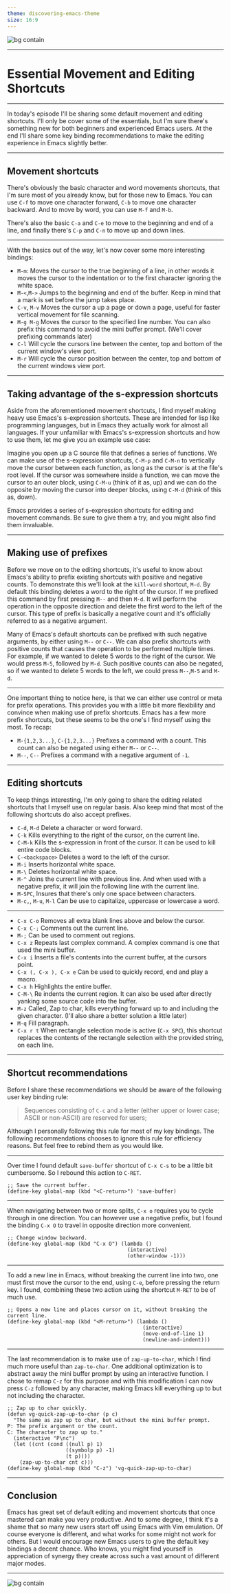 ```yaml
---
theme: discovering-emacs-theme
size: 16:9
---
```


![bg contain](./images/intro-cover.png)

---

# Essential Movement and Editing Shortcuts

---

In today's episode I'll be sharing some default movement and editing shortcuts. I'll only be cover some of the essentials, but I'm sure there's something new for both beginners and experienced Emacs users. At the end I'll share some key binding recommendations to make the editing experience in Emacs slightly better.

---

## Movement shortcuts

There's obviously the basic character and word movements shortcuts, that I'm sure most of you already know, but for those new to Emacs. You can use `C-f` to move one character forward, `C-b` to move one character backward. And to move by word, you can use `M-f` and `M-b`.

There's also the basic `C-a` and `C-e` to move to the beginning and end of a line, and finally there's `C-p` and `C-n` to move up and down lines.

---

With the basics out of the way, let's now cover some more interesting bindings:

- `M-m`: Moves the cursor to the true beginning of a line, in other words it moves the cursor to the indentation or to the first character ignoring the white space.
- `M-<`,`M->` Jumps to the beginning and end of the buffer. Keep in mind that a mark is set before the jump takes place.
- `C-v`, `M-v` Moves the cursor a up a page or down a page, useful for faster vertical movement for file scanning.
- `M-g M-g` Moves the cursor to the specified line number. You can also prefix this command to avoid the mini buffer prompt. (We'll cover prefixing commands later)
- `C-l` Will cycle the cursors line between the center, top and bottom of the current window's view port.
- `M-r` Will cycle the cursor position between the center, top and bottom of the current windows view port.

---

## Taking advantage of the s-expression shortcuts

Aside from the aforementioned movement shortcuts, I find myself making heavy use Emacs's s-expression shortcuts. These are intended for lisp like programming languages, but in Emacs they actually work for almost all languages. If your unfamiliar with Emacs's s-expression shortcuts and how to use them, let me give you an example use case:

Imagine you open up a C source file that defines a series of functions. We can make use of the s-expression shortcuts, `C-M-p` and `C-M-n` to vertically move the cursor between each function, as long as the cursor is at the file's root level. If the cursor was somewhere inside a function, we can move the cursor to an outer block, using `C-M-u` (think of it as, up) and we can do the opposite by moving the cursor into deeper blocks, using `C-M-d` (think of this as, down).

Emacs provides a series of s-expression shortcuts for editing and movement commands. Be sure to give them a try, and you might also find them invaluable.

---

## Making use of prefixes

Before we move on to the editing shortcuts, it's useful to know about Emacs's ability to prefix existing shortcuts with positive and negative counts. To demonstrate this we'll look at the `kill-word` shortcut, `M-d`. By default this binding deletes a word to the right of the cursor. If we prefixed this command by first pressing `M--` and then `M-d`. It will perform the operation in the opposite direction and delete the first word to the left of the cursor. This type of prefix is basically a negative count and it's officially referred to as a negative argument.

Many of Emacs's default shortcuts can be prefixed with such negative arguments, by either using `M--` or `C--`. We can also prefix shortcuts with positive counts that causes the operation to be performed multiple times. For example, if we wanted to delete 5 words to the right of the cursor. We would press `M-5`, followed by `M-d`. Such positive counts can also be negated, so if we wanted to delete 5 words to the left, we could press `M--`,`M-5` and `M-d`.

---

One important thing to notice here, is that we can either use control or meta for prefix operations. This provides you with a little bit more flexibility and convince when making use of prefix shortcuts. Emacs has a few more prefix shortcuts, but these seems to be the one's I find myself using the most. To recap:

- `M-{1,2,3...}`, `C-{1,2,3...}` Prefixes a command with a count. This count can also be negated using either `M--` or `C--`.
- `M--`, `C--` Prefixes a command with a negative argument of `-1`.

---

## Editing shortcuts

To keep things interesting, I'm only going to share the editing related shortcuts that I myself use on regular basis. Also keep mind that most of the following shortcuts do also accept prefixes.

- `C-d`, `M-d` Delete a character or word forward.
- `C-k` Kills everything to the right of the cursor, on the current line.
- `C-M-k` Kills the s-expression in front of the cursor. It can be used to kill entire code blocks.
- `C-<backspace>` Deletes a word to the left of the cursor.
- `M-i` Inserts horizontal white space.
- `M-\` Deletes horizontal white space.
- `M-^` Joins the current line with previous line. And when used with a negative prefix, it will join the following line with the current line.
- `M-SPC`, Insures that there's only one space between characters.
- `M-c,`, `M-u`, `M-l` Can be use to capitalize, uppercase or lowercase a word.

---

- `C-x C-o` Removes all extra blank lines above and below the cursor.
- `C-x C-;` Comments out the current line.
- `M-;` Can be used to comment out regions.
- `C-x z` Repeats last complex command. A complex command is one that used the mini buffer.
- `C-x i` Inserts a file's contents into the current buffer, at the cursors point.
- `C-x (, C-x ), C-x e` Can be used to quickly record, end and play a macro.
- `C-x h` Highlights the entire buffer.
- `C-M-\` Re indents the current region. It can also be used after directly yanking some source code into the buffer.
- `M-z` Called, Zap to char, kills everything forward up to and including the given character. (I'll also share a better solution a little later)
- `M-q` Fill paragraph.
- `C-x r t` When rectangle selection mode is active (`C-x SPC`), this shortcut replaces the contents of the rectangle selection with the provided string, on each line.

---

## Shortcut recommendations

Before I share these recommendations we should be aware of the following user key binding rule:

> Sequences consisting of `C-c` and a letter (either upper or lower case; ASCII or non-ASCII) are reserved for users;

Although I personally following this rule for most of my key bindings. The following recommendations chooses to ignore this rule for efficiency reasons. But feel free to rebind them as you would like.

---

Over time I found default `save-buffer` shortcut of `C-x C-s` to be a little bit cumbersome. So I rebound this action to `C-RET`.

```Lisp
;; Save the current buffer.
(define-key global-map (kbd "<C-return>") 'save-buffer)
```

---

When navigating between two or more splits, `C-x o` requires you to cycle through in one direction. You can however use a negative prefix, but I found the binding `C-x O` to travel in opposite direction more convenient.

```Lisp
;; Change window backward.
(define-key global-map (kbd "C-x O") (lambda ()
                                       (interactive)
                                       (other-window -1)))
```
---

To add a new line in Emacs, without breaking the current line into two, one must first move the cursor to the end, using `C-e`, before pressing the return key. I found, combining these two action using the shortcut `M-RET` to be of much use.

```Lisp
;; Opens a new line and places cursor on it, without breaking the current line.
(define-key global-map (kbd "<M-return>") (lambda ()
                                            (interactive)
                                            (move-end-of-line 1)
                                            (newline-and-indent)))
```

---

The last recommendation is to make use of `zap-up-to-char`, which I find much more useful than `zap-to-char`. One additional optimization is to abstract away the mini buffer prompt by using an interactive function. I chose to remap `C-z` for this purpose and with this modification I can now press `C-z` followed by any character, making Emacs kill everything up to but not including the character.

```Lisp
;; Zap up to char quickly.
(defun vg-quick-zap-up-to-char (p c)
  "The same as zap up to char, but without the mini buffer prompt.
P: The prefix argument or the count.
C: The character to zap up to."
  (interactive "P\nc")
  (let ((cnt (cond ((null p) 1)
                   ((symbolp p) -1)
                   (t p))))
    (zap-up-to-char cnt c)))
(define-key global-map (kbd "C-z") 'vg-quick-zap-up-to-char)
```

---

## Conclusion

Emacs has great set of default editing and movement shortcuts that once mastered can make you very productive. And to some degree, I think it's a shame that so many new users start off using Emacs with Vim emulation. Of course everyone is different, and what works for some might not work for others. But I would encourage new Emacs users to give the default key bindings a decent chance. Who knows, you might find yourself in appreciation of synergy they create across such a vast amount of different major modes.

---

![bg contain](./images/outro-cover.png)
